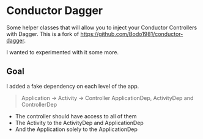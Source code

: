 # Conductor Dagger
Some helper classes that will allow you to inject your Conductor Controllers with Dagger.
This is a fork of https://github.com/Bodo1981/conductor-dagger.

I wanted to experimented with it some more.

## Goal
I added a fake dependency on each level of the app.

> Application -> Activity -> Controller
> ApplicationDep, ActivityDep and ControllerDep

* The controller should have access to all of them
* The Activity to the ActivityDep and ApplicationDep
* And the Application solely to the ApplicationDep
